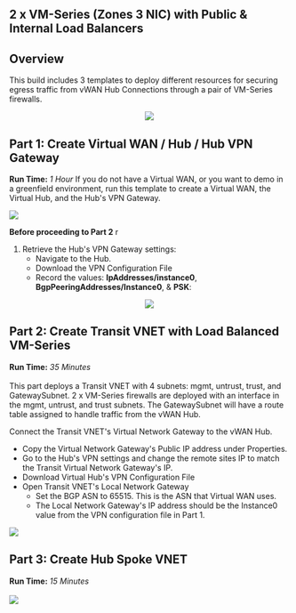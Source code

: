 ## 2 x VM-Series (Zones 3 NIC) with Public & Internal Load Balancers

## Overview
This build includes 3 templates to deploy different resources for securing egress traffic from vWAN Hub Connections through a pair of VM-Series firewalls.
<p align="center">
<img src="https://raw.githubusercontent.com/wwce/azure-arm/master/Azure-Common-Deployments/v1/images/2fw_3nic_zone_intlb_extlb.png">
</p>

## Part 1: Create Virtual WAN / Hub / Hub VPN Gateway
**Run Time:** *1 Hour*
If you do not have a Virtual WAN, or you want to demo in a greenfield environment, run this template to create a Virtual WAN, the Virtual Hub, and the Hub's VPN Gateway.

[<img src="http://azuredeploy.net/deploybutton.png"/>](https://portal.azure.com/#create/Microsoft.Template/uri/https%3A%2F%2Fraw.githubusercontent.com%2Fwwce%2Fazure-arm%2Fmaster%2FAzure-Common-Deployments%2Fv1%2F2fw_3nic_zone_intlb_extlb_wan%2Fpart1_vwan.json)

**Before proceeding to Part 2** r

1.  Retrieve the Hub's VPN Gateway settings:
    * Navigate to the Hub.
    * Download the VPN Configuration File
    * Record the values: **IpAddresses/instance0**, **BgpPeeringAddresses/Instance0**, & **PSK**:

<p align="center">
<img src="https://raw.githubusercontent.com/wwce/azure-arm/master/Azure-Common-Deployments/v1/images/2fw_3nic_zone_intlb_extlb_vwan_vpn_config.png">
</p>





## Part 2: Create Transit VNET with Load Balanced VM-Series
**Run Time:** *35 Minutes*
</br>
</br>
This part deploys a Transit VNET with 4 subnets: mgmt, untrust, trust, and GatewaySubnet.  2 x VM-Series firewalls are deployed with an interface in the mgmt, untrust, and trust subnets.  The GatewaySubnet will have a route table assigned to handle traffic from the vWAN Hub.  

Connect the Transit VNET's Virtual Network Gateway to the vWAN Hub.
* Copy the Virtual Network Gateway's Public IP address under Properties. 
* Go to the Hub's VPN settings and change the remote sites IP to match the Transit Virtual Network Gateway's IP.
* Download Virtual Hub's VPN Configuration File
* Open Transit VNET's Local Network Gateway
    * Set the BGP ASN to 65515.  This is the ASN that Virtual WAN uses.
    * The Local Network Gateway's IP address should be the Instance0 value from the VPN configuration file in Part 1.


[<img src="http://azuredeploy.net/deploybutton.png"/>](https://portal.azure.com/#create/Microsoft.Template/uri/https%3A%2F%2Fraw.githubusercontent.com%2Fwwce%2Fazure-arm%2Fmaster%2FAzure-Common-Deployments%2Fv1%2F2fw_3nic_zone_intlb_extlb_vwan%2Fpart2_transit.json)

## Part 3: Create Hub Spoke VNET
**Run Time:** *15 Minutes*
</br>
</br>
[<img src="http://azuredeploy.net/deploybutton.png"/>](https://portal.azure.com/#create/Microsoft.Template/uri/https%3A%2F%2Fraw.githubusercontent.com%2Fwwce%2Fazure-arm%2Fmaster%2FAzure-Common-Deployments%2Fv1%2F2fw_3nic_zone_intlb_extlb_vwan%2Fpart3_spoke.json)

